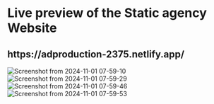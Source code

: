 <h1>Live preview of the Static agency Website </h1>
<h2>https://adproduction-2375.netlify.app/ </h2>


![Screenshot from 2024-11-01 07-59-10](https://github.com/user-attachments/assets/51fc7391-b453-47ad-ada4-26891479b95a)
![Screenshot from 2024-11-01 07-59-29](https://github.com/user-attachments/assets/a2df1f43-ae18-4cf2-addb-d497674008bf)
![Screenshot from 2024-11-01 07-59-46](https://github.com/user-attachments/assets/77ab262b-6ede-4c26-b250-9821077c038e)
![Screenshot from 2024-11-01 07-59-53](https://github.com/user-attachments/assets/5d341cc9-bf8a-47a2-b03a-62a448a2f56d)
